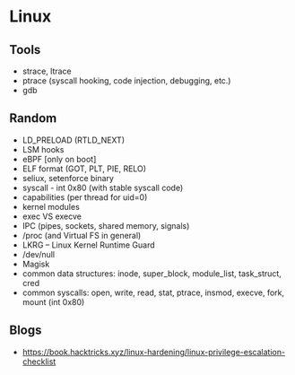 # Linux #

## Tools ## 
* strace, ltrace
* ptrace (syscall hooking, code injection, debugging, etc.)
* gdb
  
## Random ##
* LD_PRELOAD (RTLD_NEXT)
* LSM hooks
* eBPF [only on boot]
* ELF format (GOT, PLT, PIE, RELO)
* seliux, setenforce binary
* syscall - int 0x80 (with stable syscall code)
* capabilities (per thread for uid=0)
* kernel modules
* exec VS execve
* IPC (pipes, sockets, shared memory, signals)
* /proc (and Virtual FS in general)
* LKRG – Linux Kernel Runtime Guard
* /dev/null
* Magisk
* common data structures: inode, super_block, module_list, task_struct, cred
* common syscalls: open, write, read, stat, ptrace, insmod, execve, fork, mount (int 0x80)

## Blogs ##
* https://book.hacktricks.xyz/linux-hardening/linux-privilege-escalation-checklist